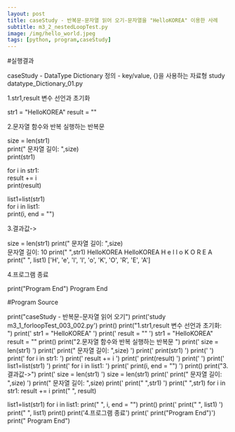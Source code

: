 ```yaml
---
layout: post
title: caseStudy - 반복문-문자열 읽어 오기-문자열을 "HelloKOREA" 이용한 사례
subtitle: m3_2_nestedLoopTest.py
image: /img/hello_world.jpeg
tags: [python, program,caseStudy]
---
```


#실행결과

caseStudy - DataType Dictionary 정의 - key/value, {}을 사용하는 자료형
study datatype_Dictionary_01.py

1.str1,result 변수 선언과 초기화

  str1 = "HelloKOREA"
  result = ""

2.문자열 함수와 반복 실행하는 반복문

  size = len(str1)  
  print("   문자열 길이: ",size)  
  print(str1)  

  for i in str1:  
      result  +=  i  
  print(result)  

  list1=list(str1)  
  for i in list1:  
      print(i, end = "")  

3.결과값->

  size = len(str1)
  print("   문자열 길이: ",size)  
  문자열 길이:  10
  print(" ",str1)
  HelloKOREA
  HelloKOREA
  H  e  l  l  o  K  O  R  E  A
  print("  ", list1)
  ['H', 'e', 'l', 'l', 'o', 'K', 'O', 'R', 'E', 'A']

4.프로그램 종료

  print("Program End")
  Program End

#Program Source

print("caseStudy - 반복문-문자열 읽어 오기")
print('study m3_1_forloopTest_003_002.py')
print()
print("1.str1,result 변수 선언과 초기화:  ")
print('  str1 = "HelloKOREA" ')
print('  result = "" ')
str1 = "HelloKOREA"
result = ""
print()
print("2.문자열 함수와 반복 실행하는 반복문 ")
print('  size = len(str1)  ')
print('  print("   문자열 길이: ",size)  ')
print('  print(str1)  ')
print(' ')
print('  for i in str1:  ')
print('      result  +=  i  ')
print('  print(result)  ')
print(' ')
print('  list1=list(str1)  ')
print('  for i in list1:  ')
print('      print(i, end = "")  ')
print()
print("3.결과값->")
print('  size = len(str1) ')
size = len(str1)
print('  print("   문자열 길이: ",size)  ')
print("  문자열 길이: ",size)
print('  print(" ",str1) ')
print(" ",str1)
for i in str1:
    result  +=  i
print(" ", result)

list1=list(str1)
for i in list1:
    print(" ", i, end = "")
print()
print('  print("  ", list1) ')
print(" ", list1)
print()
print('4.프로그램 종료')
print('  print("Program End")')
print("  Program End")
